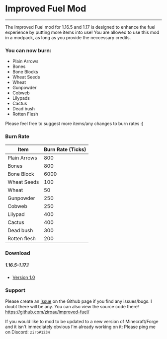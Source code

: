 # Improved Fuel Mod
---
The Improved Fuel mod for 1.16.5 and 1.17 is designed to enhance the fuel experience by putting more items into use!
You are allowed to use this mod in a modpack, as long as you provide the neccessary credits.

### You can now burn:
- Plain Arrows 
- Bones
- Bone Blocks
- Wheat Seeds
- Wheat
- Gunpowder
- Cobweb
- Lilypads
- Cactus
- Dead bush
- Rotten Flesh


Please feel free to suggest more items/any changes to burn rates :)

### Burn Rate
| Item | Burn Rate (Ticks) |
| ----------- | ----------- |
| Plain Arrows | 800 |
| Bones | 800 |
| Bone Block | 6000 |
| Wheat Seeds | 100 |
| Wheat | 50 |
| Gunpowder | 250 |
| Cobweb | 250 |
| Lilypad | 400 |
| Cactus | 400 |
| Dead bush | 300 |
| Rotten flesh | 200 |

### Download
##### 1.16.5-1.17.1
- [Version 1.0]



### Support
Please create an [issue] on the Github page if you find any issues/bugs. I doubt there will be any.
You can also view the source code there!
https://github.com/ziroau/improved-fuel/

If you would like to mod to be updated to a new version of Minecraft/Forge and it isn't immediately obvious I'm already working on it:
Please ping me on Discord: `ziro#1234`

[Version 1.0]: <>
[Issue]: <https://github.com/ziroau/improved-fuel/issues>